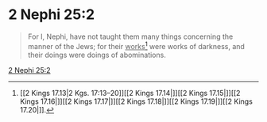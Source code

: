# 2 Nephi 25:2

> For I, Nephi, have not taught them many things concerning the manner of the Jews; for their <u>works</u>[^a] were works of darkness, and their doings were doings of abominations.

[2 Nephi 25:2](https://www.churchofjesuschrist.org/study/scriptures/bofm/2-ne/25?lang=eng&id=p2#p2)


[^a]: [[2 Kings 17.13|2 Kgs. 17:13–20]][[2 Kings 17.14|]][[2 Kings 17.15|]][[2 Kings 17.16|]][[2 Kings 17.17|]][[2 Kings 17.18|]][[2 Kings 17.19|]][[2 Kings 17.20|]].  
